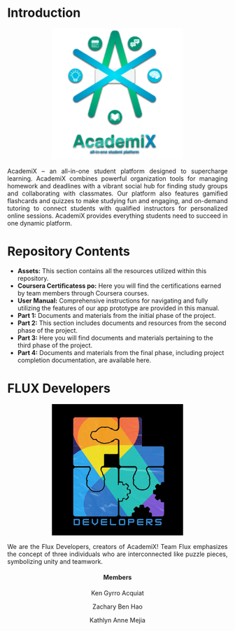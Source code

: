 # Introduction
<p align="center">
<img src="Assets/academix-logo.png" width="300" alt="AcademiX Logo"><br>
</p>

<p align="justify">
AcademiX – an all-in-one student platform designed to supercharge learning. AcademiX combines powerful organization tools for managing homework and deadlines with a vibrant social hub for finding study groups and collaborating with classmates. Our platform also features gamified flashcards and quizzes to make studying fun and engaging, and on-demand tutoring to connect students with qualified instructors for personalized online sessions. AcademiX provides everything students need to succeed in one dynamic platform.
</p>

# Repository Contents

<ul>
    <li><strong>Assets:</strong> This section contains all the resources utilized within this repository.</li>
    <li><strong>Coursera Certificatess po:</strong> Here you will find the certifications earned by team members through Coursera courses.</li>
    <li><strong>User Manual:</strong> Comprehensive instructions for navigating and fully utilizing the features of our app prototype are provided in this manual.</li>
    <li><strong>Part 1:</strong> Documents and materials from the initial phase of the project.</li>
    <li><strong>Part 2:</strong> This section includes documents and resources from the second phase of the project.</li>
    <li><strong>Part 3:</strong> Here you will find documents and materials pertaining to the third phase of the project.</li>
    <li><strong>Part 4:</strong> Documents and materials from the final phase, including project completion documentation, are available here.</li>
</ul>

# FLUX Developers
<p align="center">
  <img src="Assets/teamflux-logo.png" width="300" alt="Team Flux Logo">
</p>
<p align="justify">
We are the Flux Developers, creators of AcademiX! Team Flux emphasizes the concept of three individuals who are interconnected like puzzle pieces, symbolizing unity and teamwork.
</p>
<h4 align="center">Members</h4>
<p align="center">Ken Gyrro Acquiat</p>
<p align="center">Zachary Ben Hao</p>
<p align="center">Kathlyn Anne Mejia</p>
